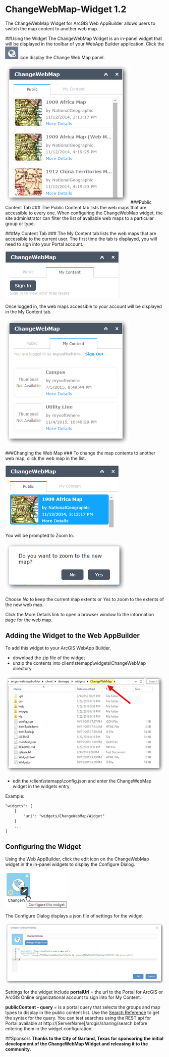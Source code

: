 # ChangeWebMap-Widget 1.2
The ChangeWebMap Widget for ArcGIS Web AppBuilder allows users to switch the map content to another web map.


##Using the Widget
The ChangeWebMap Widget is an in-panel widget that will be displayed in the toolbar of your WebApp Builder application. Click the ![ icon](./help/icon.png) icon display the Change Web Map panel. 

![Configure Icon](./help/PublicContentTab.png)
###Public Content Tab ###
The Public Content tab lists the web maps that are accessible to every one. When configuring the ChangeWebMap widget, the site administrator can filter the list of available web maps to a particular group or type.

###My Content Tab ###
The My Content tab lists the web maps that are accessible to the current user. The first time the tab is displayed, you will need to sign into your Portal account.

![Configure Icon](./help/MyContentTab_SignIn.png)

Once logged in, the web maps accessible to your account will be displayed in the My Content tab.

![Configure Icon](./help/MyContentTab.png)

###Changing the Web Map ###
To change the map contents to another web map, click the web map in the list.

![Select Web Map](./help/SelectWebMap.png)

You will be prompted to Zoom In.

![Prompt to Zoom](./help/Zoom.png)

Choose *No* to keep the current map extents or *Yes* to zoom to the extents of the new web map.

Click the More Details link to open a browser window to the information page for the web map.



## Adding the Widget to the Web AppBuilder
To add this widget to your ArcGIS WebApp Builder, 

* download the zip file of the widget
* unzip the contents into client\stemapp\widgets\ChangeWebMap directory

![Install Folder](./help/InstallFolder.png)

* edit the \client\stemapp\config.json and enter the ChangeWebMap widget in the widgets entry

Example:

	"widgets": [  
        {
            "uri": "widgets/ChangeWebMap/Widget"
        }
    	...
    ]

## Configuring the Widget
Using the Web AppBuilder, click the edit icon on the ChangeWebMap widget in the in-panel widgets to display the Configure Dialog.

![Configure Icon](./help/Configure-icon.png)

The Configure Dialog displays a json file of settings for the widget

![Configure Icon](./help/Configure.png)

Settings for the widget include
**portalUrl** = the url to the Portal for ArcGIS or ArcGIS Online organizational account to sign into for My Content.

**publicContent - query** = is a portal query that selects the groups and map types to display in the public content list. Use the  [Search Reference](http://resources.arcgis.com/en/help/arcgis-rest-api/index.html#/Search_reference/02r3000000mn000000/) to get the syntax for the query. You can test searches using the REST api for Portal available at http://[ServerName]/arcgis/sharing/search before entering them in the widget configuration.

##Sponsors
**Thanks to the City of Garland, Texas for sponsoring the initial development of the ChangeWebMap Widget and releasing it to the community.**
 